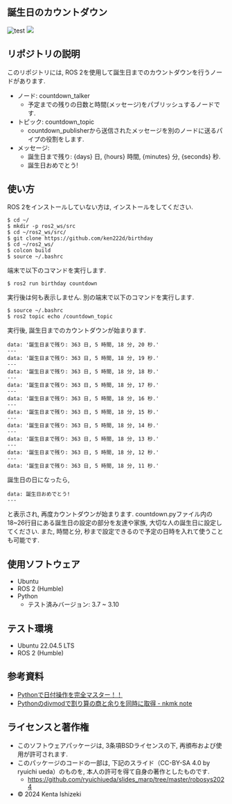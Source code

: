 ## 誕生日のカウントダウン


![test](https://github.com/ken222d/birthday/actions/workflows/test.yml/badge.svg)
![](https://img.shields.io/github/license/ken222d/birthday)


## リポジトリの説明
このリポジトリには, ROS 2を使用して誕生日までのカウントダウンを行うノードがあります.  
* ノード: countdown_talker
  * 予定までの残りの日数と時間(メッセージ)をパブリッシュするノードです. 
* トピック: countdown_topic 
  * countdown_publisherから送信されたメッセージを別のノードに送るパイプの役割をします.
* メッセージ: 
  * 誕生日まで残り: {days} 日, {hours} 時間, {minutes} 分, {seconds} 秒. 
  * 誕生日おめでとう!

## 使い方
ROS 2をインストールしていない方は, インストールをしてください. 

```
$ cd ~/
$ mkdir -p ros2_ws/src
$ cd ~/ros2_ws/src/
$ git clone https://github.com/ken222d/birthday
$ cd ~/ros2_ws/
$ colcon build
$ source ~/.bashrc
```

端末で以下のコマンドを実行します. 
```
$ ros2 run birthday countdown
```

実行後は何も表示しません. 
別の端末で以下のコマンドを実行します. 
```
$ source ~/.bashrc
$ ros2 topic echo /countdown_topic
```

実行後, 誕生日までのカウントダウンが始まります. 
```
data: '誕生日まで残り: 363 日, 5 時間, 18 分, 20 秒.'
---
data: '誕生日まで残り: 363 日, 5 時間, 18 分, 19 秒.'
---
data: '誕生日まで残り: 363 日, 5 時間, 18 分, 18 秒.'
---
data: '誕生日まで残り: 363 日, 5 時間, 18 分, 17 秒.'
---
data: '誕生日まで残り: 363 日, 5 時間, 18 分, 16 秒.'
---
data: '誕生日まで残り: 363 日, 5 時間, 18 分, 15 秒.'
---
data: '誕生日まで残り: 363 日, 5 時間, 18 分, 14 秒.'
---
data: '誕生日まで残り: 363 日, 5 時間, 18 分, 13 秒.'
---
data: '誕生日まで残り: 363 日, 5 時間, 18 分, 12 秒.'
---
data: '誕生日まで残り: 363 日, 5 時間, 18 分, 11 秒.'
```

誕生日の日になったら, 
```
data: 誕生日おめでとう!
---
```

と表示され, 再度カウントダウンが始まります. 
countdown.pyファイル内の18~26行目にある誕生日の設定の部分を友達や家族, 大切な人の誕生日に設定してください. 
また, 時間と分, 秒まで設定できるので予定の日時を入れて使うことも可能です. 

## 使用ソフトウェア
- Ubuntu
- ROS 2 (Humble)
- Python
  - テスト済みバージョン: 3.7 ~ 3.10

## テスト環境
- Ubuntu 22.04.5 LTS
- ROS 2 (Humble)

## 参考資料
- [Pythonで日付操作を完全マスター！！](https://qiita.com/papi_tokei/items/43b1d15a6694f576486c)
- [Pythonのdivmodで割り算の商と余りを同時に取得 - nkmk note](https://note.nkmk.me/python-divmod-quotient-remainder/)

## ライセンスと著作権
- このソフトウェアパッケージは, 3条項BSDライセンスの下, 再頒布および使用が許可されます. 
- このパッケージのコードの一部は, 下記のスライド（CC-BY-SA 4.0 by ryuichi ueda）のものを, 本人の許可を得て自身の著作としたものです. 
  - https://github.com/ryuichiueda/slides_marp/tree/master/robosys2024
- © 2024 Kenta Ishizeki
